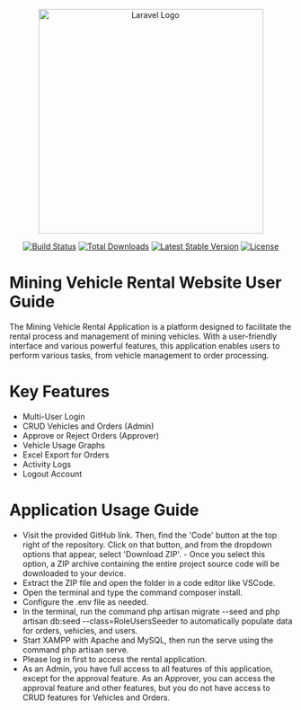 <p align="center"><a href="https://laravel.com" target="_blank"><img src="https://raw.githubusercontent.com/laravel/art/master/logo-lockup/5%20SVG/2%20CMYK/1%20Full%20Color/laravel-logolockup-cmyk-red.svg" width="400" alt="Laravel Logo"></a></p>

<p align="center">
<a href="https://github.com/laravel/framework/actions"><img src="https://github.com/laravel/framework/workflows/tests/badge.svg" alt="Build Status"></a>
<a href="https://packagist.org/packages/laravel/framework"><img src="https://img.shields.io/packagist/dt/laravel/framework" alt="Total Downloads"></a>
<a href="https://packagist.org/packages/laravel/framework"><img src="https://img.shields.io/packagist/v/laravel/framework" alt="Latest Stable Version"></a>
<a href="https://packagist.org/packages/laravel/framework"><img src="https://img.shields.io/packagist/l/laravel/framework" alt="License"></a>
</p>


# Mining Vehicle Rental Website User Guide

The Mining Vehicle Rental Application is a platform designed to facilitate the rental process and management of mining vehicles. With a user-friendly interface and various powerful features, this application enables users to perform various tasks, from vehicle management to order processing.

# Key Features
- Multi-User Login
- CRUD Vehicles and Orders (Admin)
- Approve or Reject Orders (Approver)
- Vehicle Usage Graphs
- Excel Export for Orders
- Activity Logs
- Logout Account

# Application Usage Guide

- Visit the provided GitHub link. Then, find the 'Code' button at the top right of the repository. Click on that button, and from the dropdown options that appear, select 'Download ZIP'. - Once you select this option, a ZIP archive containing the entire project source code will be downloaded to your device.
- Extract the ZIP file and open the folder in a code editor like VSCode.
- Open the terminal and type the command composer install.
- Configure the .env file as needed.
- In the terminal, run the command php artisan migrate --seed and php artisan db:seed --class=RoleUsersSeeder to automatically populate data for orders, vehicles, and users.
- Start XAMPP with Apache and MySQL, then run the serve using the command php artisan serve.
- Please log in first to access the rental application.
- As an Admin, you have full access to all features of this application, except for the approval feature. As an Approver, you can access the approval feature and other features, but you 
  do not have access to CRUD features for Vehicles and Orders.
